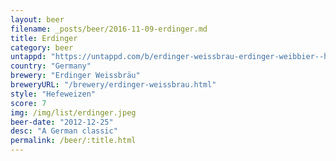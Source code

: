 ```yaml
---
layout: beer
filename: _posts/beer/2016-11-09-erdinger.md
title: Erdinger
category: beer
untappd: "https://untappd.com/b/erdinger-weissbrau-erdinger-weibbier--hefe-weizen/7420"
country: "Germany"
brewery: "Erdinger Weissbräu"
breweryURL: "/brewery/erdinger-weissbrau.html"
style: "Hefeweizen"
score: 7
img: /img/list/erdinger.jpeg
beer-date: "2012-12-25"
desc: "A German classic"
permalink: /beer/:title.html
---
```

